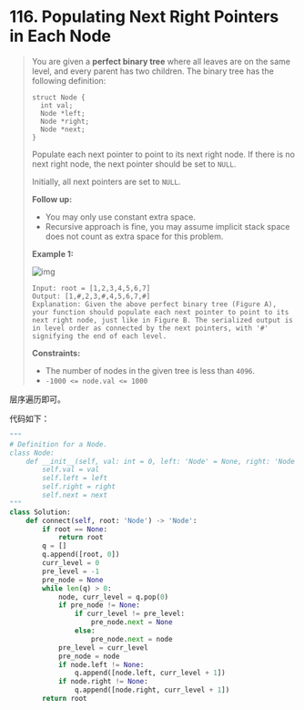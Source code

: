 # 116. Populating Next Right Pointers in Each Node

> You are given a **perfect binary tree** where all leaves are on the same level, and every parent has two children. The binary tree has the following definition:
>
> ```
> struct Node {
>   int val;
>   Node *left;
>   Node *right;
>   Node *next;
> }
> ```
>
> Populate each next pointer to point to its next right node. If there is no next right node, the next pointer should be set to `NULL`.
>
> Initially, all next pointers are set to `NULL`.
>
>  
>
> **Follow up:**
>
> - You may only use constant extra space.
> - Recursive approach is fine, you may assume implicit stack space does not count as extra space for this problem.
>
>  
>
> **Example 1:**
>
> ![img](https://assets.leetcode.com/uploads/2019/02/14/116_sample.png)
>
> ```
> Input: root = [1,2,3,4,5,6,7]
> Output: [1,#,2,3,#,4,5,6,7,#]
> Explanation: Given the above perfect binary tree (Figure A), your function should populate each next pointer to point to its next right node, just like in Figure B. The serialized output is in level order as connected by the next pointers, with '#' signifying the end of each level.
> ```
>
>  
>
> **Constraints:**
>
> - The number of nodes in the given tree is less than `4096`.
> - `-1000 <= node.val <= 1000`

层序遍历即可。

代码如下：

```python
"""
# Definition for a Node.
class Node:
    def __init__(self, val: int = 0, left: 'Node' = None, right: 'Node' = None, next: 'Node' = None):
        self.val = val
        self.left = left
        self.right = right
        self.next = next
"""
class Solution:
    def connect(self, root: 'Node') -> 'Node':
        if root == None:
            return root
        q = []
        q.append([root, 0])
        curr_level = 0
        pre_level = -1
        pre_node = None
        while len(q) > 0:
            node, curr_level = q.pop(0)
            if pre_node != None:
                if curr_level != pre_level:
                    pre_node.next = None
                else:
                    pre_node.next = node
            pre_level = curr_level
            pre_node = node
            if node.left != None:
                q.append([node.left, curr_level + 1])
            if node.right != None:
                q.append([node.right, curr_level + 1])
        return root
```

